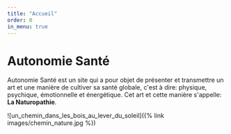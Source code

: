 ```yaml
---
title: "Accueil"
order: 0
in_menu: true
---
```

# Autonomie Santé

Autonomie Santé est un site qui a pour objet de présenter et transmettre un art et une manière de cultiver sa santé globale, c'est à dire: physique, psychique, émotionnelle et énergétique. 
Cet art et cette manière s'appelle: **La Naturopathie**.





![un_chemin_dans_les_bois_au_lever_du_soleil]({% link images/chemin_nature.jpg %}) 